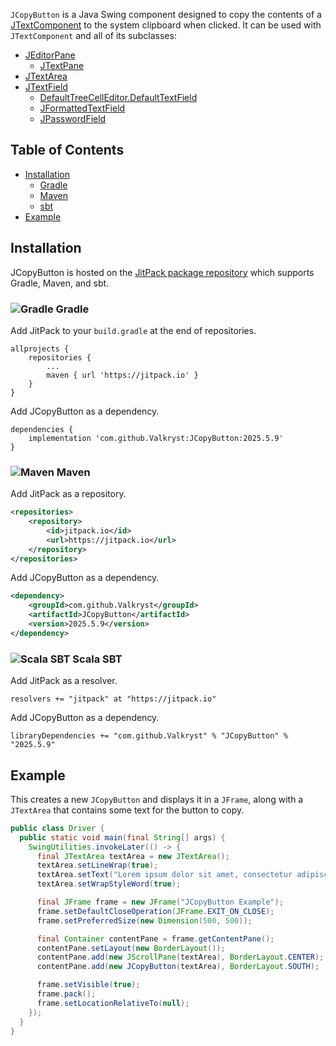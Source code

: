 `JCopyButton` is a Java Swing component designed to copy the contents of a [JTextComponent](https://docs.oracle.com/en/java/javase/21/docs/api/java.desktop/javax/swing/text/JTextComponent.html)
to the system clipboard when clicked. It can be used with `JTextComponent` and all of its subclasses:

* [JEditorPane](https://docs.oracle.com/en/java/javase/21/docs/api/java.desktop/javax/swing/JEditorPane.html)
  * [JTextPane](https://docs.oracle.com/en/java/javase/21/docs/api/java.desktop/javax/swing/JTextPane.html)
* [JTextArea](https://docs.oracle.com/en/java/javase/21/docs/api/java.desktop/javax/swing/JTextArea.html)
* [JTextField](https://docs.oracle.com/en/java/javase/21/docs/api/java.desktop/javax/swing/JTextField.html)
  * [DefaultTreeCellEditor.DefaultTextField](https://docs.oracle.com/en/java/javase/21/docs/api/java.desktop/javax/swing/tree/DefaultTreeCellEditor.DefaultTextField.html)
  * [JFormattedTextField](https://docs.oracle.com/en/java/javase/21/docs/api/java.desktop/javax/swing/JFormattedTextField.html) 
  * [JPasswordField](https://docs.oracle.com/en/java/javase/21/docs/api/java.desktop/javax/swing/JPasswordField.html)


## Table of Contents

* [Installation](https://github.com/Valkryst/JCopyButton#installation)
    * [Gradle](https://github.com/Valkryst/JCopyButton#-gradle)
    * [Maven](https://github.com/Valkryst/JCopyButton#-maven)
    * [sbt](https://github.com/Valkryst/JCopyButton#-scala-sbt)
* [Example](https://github.com/Valkryst/JCopyButton#example)

## Installation

JCopyButton is hosted on the [JitPack package repository](https://jitpack.io/#Valkryst/JCopyButton)
which supports Gradle, Maven, and sbt.

### ![Gradle](https://i.imgur.com/qtc6bXq.png?1) Gradle

Add JitPack to your `build.gradle` at the end of repositories.

```
allprojects {
	repositories {
		...
		maven { url 'https://jitpack.io' }
	}
}
```

Add JCopyButton as a dependency.

```
dependencies {
	implementation 'com.github.Valkryst:JCopyButton:2025.5.9'
}
```

### ![Maven](https://i.imgur.com/2TZzobp.png?1) Maven

Add JitPack as a repository.

``` xml
<repositories>
    <repository>
        <id>jitpack.io</id>
        <url>https://jitpack.io</url>
    </repository>
</repositories>
```
Add JCopyButton as a dependency.

```xml
<dependency>
    <groupId>com.github.Valkryst</groupId>
    <artifactId>JCopyButton</artifactId>
    <version>2025.5.9</version>
</dependency>
```

### ![Scala SBT](https://i.imgur.com/Nqv3mVd.png?1) Scala SBT

Add JitPack as a resolver.

```
resolvers += "jitpack" at "https://jitpack.io"
```

Add JCopyButton as a dependency.

```
libraryDependencies += "com.github.Valkryst" % "JCopyButton" % "2025.5.9"
```

## Example

This creates a new `JCopyButton` and displays it in a `JFrame`, along with a `JTextArea` that contains some text for the
button to copy.

```java
public class Driver {
  public static void main(final String[] args) {
    SwingUtilities.invokeLater(() -> {
      final JTextArea textArea = new JTextArea();
      textArea.setLineWrap(true);
      textArea.setText("Lorem ipsum dolor sit amet, consectetur adipiscing elit.");
      textArea.setWrapStyleWord(true);

      final JFrame frame = new JFrame("JCopyButton Example");
      frame.setDefaultCloseOperation(JFrame.EXIT_ON_CLOSE);
      frame.setPreferredSize(new Dimension(500, 500));

      final Container contentPane = frame.getContentPane();
      contentPane.setLayout(new BorderLayout());
      contentPane.add(new JScrollPane(textArea), BorderLayout.CENTER);
      contentPane.add(new JCopyButton(textArea), BorderLayout.SOUTH);

      frame.setVisible(true);
      frame.pack();
      frame.setLocationRelativeTo(null);
    });
  }
}
```